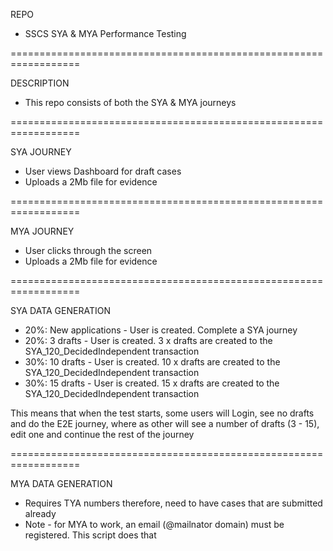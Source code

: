 REPO 
- SSCS SYA & MYA Performance Testing

==================================================================

DESCRIPTION
- This repo consists of both the SYA & MYA journeys

==================================================================

SYA JOURNEY
- User views Dashboard for draft cases
- Uploads a 2Mb file for evidence

==================================================================

MYA JOURNEY
- User clicks through the screen
- Uploads a 2Mb file for evidence

==================================================================

SYA DATA GENERATION

- 20%: New applications -  User is created. Complete a SYA journey
- 20%: 3 drafts - User is created. 3 x drafts are created to the SYA_120_DecidedIndependent transaction
- 30%: 10 drafts - User is created. 10 x drafts are created to the SYA_120_DecidedIndependent transaction
- 30%: 15 drafts - User is created. 15 x drafts are created to the SYA_120_DecidedIndependent transaction

This means that when the test starts, some users will Login, see no drafts and do the E2E journey, where as other 
will see a number of drafts (3 - 15), edit one and continue the rest of the journey

==================================================================

MYA DATA GENERATION

- Requires TYA numbers therefore, need to have cases that are submitted already
- Note - for MYA to work, an email (@mailnator domain) must be registered. This script does that
